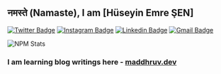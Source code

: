 ## नमस्ते (Namaste), I am [Hüseyin Emre ŞEN]

[![Twitter Badge](https://img.shields.io/badge/-@maddhruv-1ca0f1?style=flat-square&labelColor=1ca0f1&logo=twitter&logoColor=white&link=https://x.com/themre_sen)](https://x.com/themre_sen) [![Instagram Badge](https://img.shields.io/badge/-@maddhruv-F44747?style=flat-square&labelColor=F44747&logo=instagram&logoColor=white&link=https://instagram.com/themre.sen)](https://instagram.com/themre.sen) [![Linkedin Badge](https://img.shields.io/badge/-midhruvjaink-blue?style=flat-square&logo=Linkedin&logoColor=white&link=https://www.linkedin.com/in/h%C3%BCseyin-emre-%C5%9Fen-525b3334b//)](https://www.linkedin.com/in/h%C3%BCseyin-emre-%C5%9Fen-525b3334b/)
[![Gmail Badge](https://img.shields.io/badge/-dhruvjainpenny@gmail.com-c14438?style=flat-square&logo=Gmail&logoColor=white&link=iletisim.emresen@gmail.com
)](gmail)

<!-- This is taken from https://github.com/maddhruv/npm-statistics -->

![NPM Stats](https://img.shields.io/endpoint?url=https%3A%2F%2Fraw.githubusercontent.com%2Fmaddhruv%2Fnpm-statistics%2Fmaster%2Fstats.json)

### I am learning blog writings here - [maddhruv.dev](https://maddhruv.dev)
